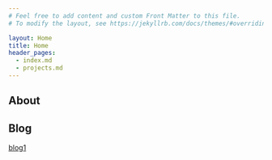 ```yaml
---
# Feel free to add content and custom Front Matter to this file.
# To modify the layout, see https://jekyllrb.com/docs/themes/#overriding-theme-defaults

layout: Home
title: Home
header_pages:
  - index.md
  - projects.md
---
```


## About
## Blog
[blog1](https://nghiahoang10.github.io/blog1/)